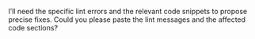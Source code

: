 I’ll need the specific lint errors and the relevant code snippets to propose precise fixes. Could you please paste the lint messages and the affected code sections?